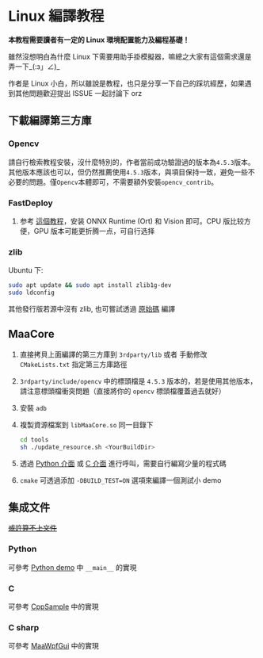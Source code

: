 # Linux 編譯教程

**本教程需要讀者有一定的 Linux 環境配置能力及編程基礎！**

雖然沒想明白為什麼 Linux 下需要用助手掛模擬器，嘛總之大家有這個需求還是弄一下_(:з」∠)_

作者是 Linux 小白，所以雖說是教程，也只是分享一下自己的踩坑經歷，如果遇到其他問題歡迎提出 ISSUE 一起討論下 orz

## 下載編譯第三方庫

### Opencv

請自行檢索教程安裝，沒什麼特別的，作者當前成功驗證過的版本為`4.5.3`版本。其他版本應該也可以，但仍然推薦使用`4.5.3`版本，與項目保持一致，避免一些不必要的問題。僅`Opencv`本體即可，不需要額外安裝`opencv_contrib`。

### FastDeploy

1. 参考 [這個教程](https://github.com/PaddlePaddle/FastDeploy/blob/develop/docs/cn/build_and_install/cpu.md)，安装 ONNX Runtime (Ort) 和 Vision 即可。CPU 版比较方便，GPU 版本可能更折腾一点，可自行选择

### zlib

Ubuntu 下:

```bash
sudo apt update && sudo apt install zlib1g-dev
sudo ldconfig
```

其他發行版若源中沒有 zlib, 也可嘗試透過 [原始碼](https://github.com/madler/zlib) 編譯

## MaaCore

1. 直接拷貝上面編譯的第三方庫到 `3rdparty/lib` 或者 手動修改 `CMakeLists.txt` 指定第三方庫路徑
2. `3rdparty/include/opencv` 中的標頭檔是 `4.5.3` 版本的，若是使用其他版本，請注意標頭檔衝突問題（直接將你的 `opencv` 標頭檔覆蓋過去就好）
3. 安裝 `adb`
4. 複製資源檔案到 `libMaaCore.so` 同一目錄下  

    ```sh
    cd tools
    sh ./update_resource.sh <YourBuildDir>
    ```

5. 透過 [Python 介面](../../src/Python/asst.py) 或 [C 介面](../../include/AsstCaller.h) 進行呼叫，需要自行編寫少量的程式碼
6. `cmake` 可透過添加 `-DBUILD_TEST=ON` 選項來編譯一個測試小 demo

## 集成文件

[~~或許算不上文件~~](https://github.com/MistEO/MaaCoreArknights/wiki)

### Python

可參考 [Python demo](../../src/Python/sample.py) 中 `__main__` 的實現

### C

可參考 [CppSample](../../src/CppSample/main.cpp) 中的實現

### C sharp

可參考 [MaaWpfGui](../../src/MaaWpfGui/Helper/AsstProxy.cs) 中的實現
